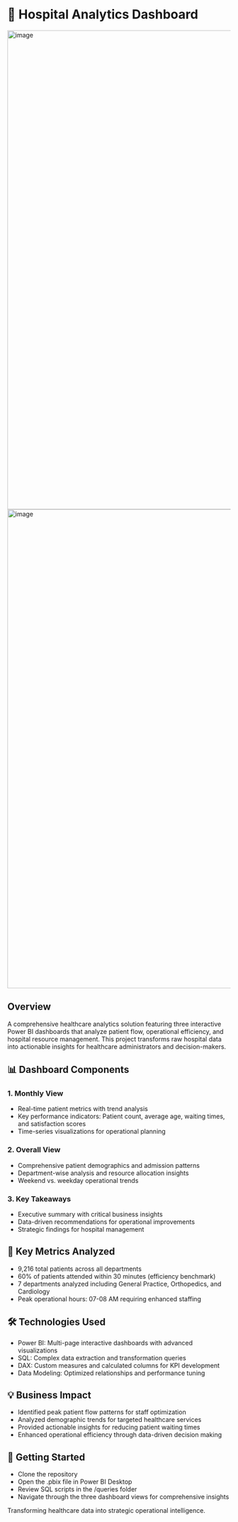 # 🏥 Hospital Analytics Dashboard

<img width="1920" height="1080" alt="image" src="https://github.com/user-attachments/assets/c20676a3-9327-4a6c-9223-74dc72444f19" />
<img width="1920" height="1080" alt="image" src="https://github.com/user-attachments/assets/682b38fe-ae64-46d9-b69d-72490559ad94" />


## Overview
A comprehensive healthcare analytics solution featuring three interactive Power BI dashboards that analyze patient flow, operational efficiency, and hospital resource management. This project transforms raw hospital data into actionable insights for healthcare administrators and decision-makers.

## 📊 Dashboard Components

### 1. Monthly View

- Real-time patient metrics with trend analysis
- Key performance indicators: Patient count, average age, waiting times, and satisfaction scores
- Time-series visualizations for operational planning

### 2. Overall View

- Comprehensive patient demographics and admission patterns
- Department-wise analysis and resource allocation insights
- Weekend vs. weekday operational trends

### 3. Key Takeaways

- Executive summary with critical business insights
- Data-driven recommendations for operational improvements
- Strategic findings for hospital management

## 🎯 Key Metrics Analyzed

- 9,216 total patients across all departments
- 60% of patients attended within 30 minutes (efficiency benchmark)
- 7 departments analyzed including General Practice, Orthopedics, and Cardiology
- Peak operational hours: 07-08 AM requiring enhanced staffing

## 🛠️ Technologies Used

- Power BI: Multi-page interactive dashboards with advanced visualizations
- SQL: Complex data extraction and transformation queries
- DAX: Custom measures and calculated columns for KPI development
- Data Modeling: Optimized relationships and performance tuning

## 💡 Business Impact

- Identified peak patient flow patterns for staff optimization
- Analyzed demographic trends for targeted healthcare services
- Provided actionable insights for reducing patient waiting times
- Enhanced operational efficiency through data-driven decision making

## 🚀 Getting Started

- Clone the repository
- Open the .pbix file in Power BI Desktop
- Review SQL scripts in the /queries folder
- Navigate through the three dashboard views for comprehensive insights


Transforming healthcare data into strategic operational intelligence.
